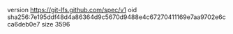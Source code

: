 version https://git-lfs.github.com/spec/v1
oid sha256:7e195ddf48d4a86364d9c5670d9488e4c67270411169e7aa9702e6cca6deb0e7
size 3596
